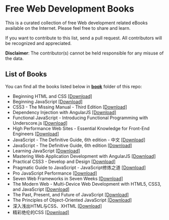 # Free Web Development Books

This is a curated collection of free Web development related eBooks available on the Internet. Please feel free to share and learn.

If you want to contribute to this list, send a pull request. All contributors will be recognized and appreciated.

**Disclaimer**: The contributor(s) cannot be held responsible for any misuse of the data.

## List of Books

You can find all the books listed below in [**book**](/book) folder of this repo:

* Beginning HTML and CSS [[Download]](/book/Beginning%20HTML%20and%20CSS.pdf)
* Beginning JavaScript [[Download]](/book/Beginning%20JavaScript.pdf)
* CSS3 - The Missing Manual - Third Edition [[Download]](/book/CSS3%20-%20The%20Missing%20Manual%20-%20Third%20Edition.pdf)
* Dependency Injection with AngularJS [[Download]](/book/Dependency%20Injection%20with%20AngularJS.pdf)
* Functional JavaScript - Introducing Functional Programming with Underscore.js [[Download]](/book/Functional%20JavaScript%20-%20Introducing%20Functional%20Programming%20with%20Underscore.js.pdf)
* High Performance Web Sites - Essential Knowledge for Front-End Engineers [[Download]](/book/High%20Performance%20Web%20Sites%20-%20Essential%20Knowledge%20for%20Front-End%20Engineers.pdf)
* JavaScript - The Definitive Guide, 6th edition - 中文 [[Download]](/book/JavaScript%20-%20The%20Definitive%20Guide%2C%206th%20edition%20-%20%E4%B8%AD%E6%96%87.pdf)
* JavaScript - The Definitive Guide, 6th edition [[Download]](/book/JavaScript%20-%20The%20Definitive%20Guide%2C%206th%20edition.pdf)
* Learning JavaScript [[Download]](/book/Learning%20JavaScript.pdf)
* Mastering Web Application Development with AngularJS [[Download]](/book/Mastering%20Web%20Application%20Development%20with%20AngularJS.pdf)
* Practical CSS3 - Develop and Design [[Download]](/book/Practical%20CSS3%20-%20Develop%20and%20Design.pdf)
* Pragmatic Guide to JavaScript - JavaScript修炼之道 [[Download]](/book/Pragmatic%20Guide%20to%20JavaScript%20-%20JavaScript%E4%BF%AE%E7%82%BC%E4%B9%8B%E9%81%93.pdf)
* Pro JavaScript Performance [[Download]](/book/Pro%20JavaScript%20Performance.pdf)
* Seven Web Frameworks in Seven Weeks [[Download]](/book/Seven%20Web%20Frameworks%20in%20Seven%20Weeks.pdf)
* The Modern Web - Multi-Device Web Development with HTML5, CSS3, and JavaScript [[Download]](/book/The%20Modern%20Web%20-%20Multi-Device%20Web%20Development%20with%20HTML5%2C%20CSS3%2C%20and%20JavaScript.pdf)
* The Past, Present, and Future of JavaScript [[Download]](/book/The%20Past%2C%20Present%2C%20and%20Future%20of%20JavaScript.pdf)
* The Principles of Object-Oriented JavaScript [[Download]](/book/The%20Principles%20of%20Object-Oriented%20JavaScript.pdf)
* 深入浅出HTML与CSS、XHTML [[Download]](/book/%E6%B7%B1%E5%85%A5%E6%B5%85%E5%87%BAHTML%E4%B8%8ECSS%E3%80%81XHTML.pdf)
* 精彩绝伦的CSS [[Download]](/book/%E7%B2%BE%E5%BD%A9%E7%BB%9D%E4%BC%A6%E7%9A%84CSS.pdf)

